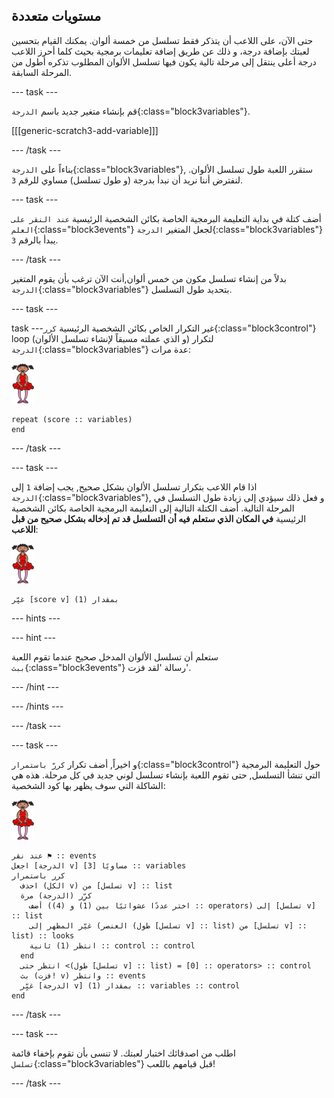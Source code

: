 ## مستويات متعددة

حتى الآن، على اللاعب أن يتذكر فقط تسلسل من خمسة ألوان. يمكنك القيام بتحسين لعبتك بإضافة درجة، و ذلك عن طريق إضافة تعليمات برمجية بحيث كلما أحرز اللاعب درجة أعلى ينتقل إلى مرحلة تالية يكون فيها تسلسل الألوان المطلوب تذكره أطول من المرحلة السابقة.

\--- task \---

قم بإنشاء متغير جديد باسم `الدرجة`{:class="block3variables"}.

[[[generic-scratch3-add-variable]]]

\--- /task \---

بناءاً على `الدرجة`{:class="block3variables"}, ستقرر اللعبة طول تسلسل الألوان. لنفترض أننا نريد أن نبدأ بدرجة (و طول تسلسل) مساوي للرقم `3`.

\--- task \---

أضف كتلة في بداية التعليمة البرمجية الخاصة بكائن الشخصية الرئيسية `عند النقر على العلم`{:class="block3events"} لجعل المتغير `الدرجة`{:class="block3variables"} يبدأ بالرقم `3`.

\--- /task \---

بدلاً من إنشاء تسلسل مكون من خمس ألوان,أنت الآن ترغب بأن يقوم المتغير `الدرجة`{:class="block3variables"} بتحديد طول التسلسل.

\--- task \---

task \---غير التكرار الخاص بكائن الشخصية الرئيسية `كرر`{:class="block3control"} loop (و الذي عملته مسبقاً لإنشاء تسلسل الألوان) لتكرار `الدرجة`{:class="block3variables"} عدة مرات:

![كائن](images/ballerina.png)

```blocks3
repeat (score :: variables)
end
```

\--- /task \---

\--- task \---

اذا قام اللاعب بتكرار تسلسل الألوان بشكل صحيح, يجب إضافة `1` إلى `الدرجة`{:class="block3variables"}, و فعل ذلك سيؤدي إلى زيادة طول التسلسل في المرحلة التالية. أضف الكتلة التالية إلى التعليمة البرمجية الخاصة بكائن الشخصية الرئيسية **في المكان الذي ستعلم فيه أن التسلسل قد تم إدخاله بشكل صحيح من قبل اللاعب**:

![كائن](images/ballerina.png)

```blocks3
غيِّر [score v] بمقدار (1)
```

\--- hints \---

\--- hint \---

ستعلم أن تسلسل الألوان المدخل صحيح عندما تقوم اللعبة `ببث`{:class="block3events"} رسالة 'لقد فزت'.

\--- /hint \---

\--- /hints \---

\--- /task \---

\--- task \---

و اخيراً, أضف تكرار `كررّ باستمرار`{:class="block3control"} حول التعليمة البرمجية التي تنشأ التسلسل, حتى تقوم اللعبة بإنشاء تسلسل لوني جديد في كل مرحلة. هذه هي الشاكلة التي سوف يظهر بها كود الشخصية:

![راقصة البالية](images/ballerina.png)

```blocks3
عند نقر ⚑ :: events
اجعل [الدرجة v] مساويًا [3] :: variables
كرر باستمرار 
  احذف (الكل v) من [تسلسل v] :: list
  كرِّر (الدرجة) مرة 
    أضف (اختر عددًا عشوائيًا بين (1) و (4) :: operators) إلى [تسلسل v] :: list
    غيّر المظهر إلى (العنصر (طول [تسلسل v] :: list) من [تسلسل v] :: list) :: looks
    انتظر (1) ثانية :: control :: control
  end
  انتظر حتى <(طول [تسلسل v] :: list) = [0] :: operators> :: control
  بث (فزت! v) وانتظر :: events
  غيِّر [الدرجة v] بمقدار (1) :: variables :: control
end
```

\--- /task \---

\--- task \---

اطلب من اصدقائك اختبار لعبتك. لا تنسى بأن تقوم بإخفاء قائمة `تسلسل`{:class="block3variables"} قبل قيامهم باللعب!

\--- /task \---